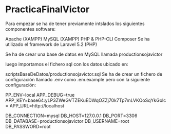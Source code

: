 # PracticaFinalVictor
Para empezar se ha de tener previamente intslados los siguientes componentes software:

Apache (XAMPP)
MySQL (XAMPP)
PHP & PHP-CLI
Composer
Se ha utilizado el framework de Laravel 5.2 (PHP)

Se ha de crear una base de datos en MySQL llamada productionsojavictor

luego importamos el fichero sql con los datos ubicado en:

scriptsBaseDeDatos/productionsojavictor.sql
Se ha de crear un fichero de configuración llamado .env como .em.example pero con la siguiente configuración:

PP_ENV=local APP_DEBUG=true APP_KEY=base64:yLP3ZWeGVTZEKuEDWqOZZj70k7Tp7mLVKOoSqYkGolc= APP_URL=http://localhost

DB_CONNECTION=mysql DB_HOST=127.0.0.1 DB_PORT=3306 DB_DATABASE=productionsojavictor DB_USERNAME=root DB_PASSWORD=root
